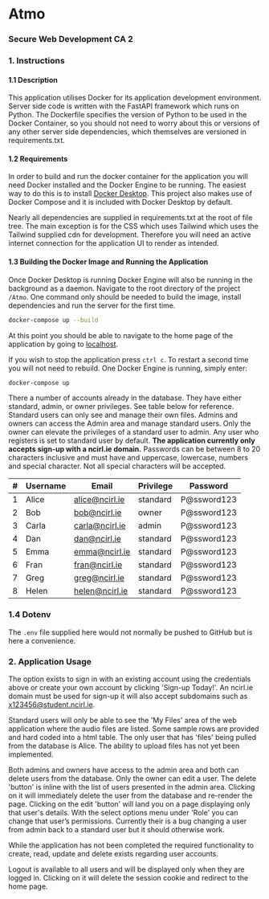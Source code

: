 # Atmo
### Secure Web Development CA 2

### 1. Instructions
#### 1.1 Description
This application utilises Docker for its application development environment. Server side code is written with the FastAPI framework which runs on Python. The Dockerfile specifies the version of Python to be used in the Docker Container, so you should not need to worry about this or versions of any other server side dependencies, which themselves are versioned in requirements.txt.

#### 1.2 Requirements
In order to build and run the docker container for the application you will need Docker installed and the Docker Engine to be running. The easiest way to do this is to install [Docker Desktop](https://docs.docker.com/desktop/). This project also makes use of Docker Compose and it is included with Docker Desktop by default.

Nearly all dependencies are supplied in requirements.txt at the root of file tree. The main exception is for the CSS which uses Tailwind which uses the Tailwind supplied cdn for development. Therefore you will need an active internet connection for the application UI to render as intended.

#### 1.3 Building the Docker Image and Running the Application
Once Docker Desktop is running Docker Engine will also be running in the background as a daemon.  Navigate to the root directory of the project `/Atmo`. One command only should be needed to build the image, install dependencies and run the server for the first time.

```bash
docker-compose up --build
```

At this point you should be able to navigate to the home page of the application by going to [localhost](http://localhost:8080).

If you wish to stop the application press `ctrl c`. To restart a second time you will not need to rebuild. One Docker Engine is running, simply enter:
```
docker-compose up
```


There a number of accounts already in the database. They have either standard, admin, or owner privileges. See table below for reference. Standard users can only see and manage their own files. Admins and owners can access the Admin area and manage standard users. Only the owner can elevate the privileges of a standard user to admin. Any user who registers is set to standard user by default. **The application currently only accepts sign-up with a ncirl.ie domain.** Passwords can be between 8 to 20 characters inclusive and must have and uppercase, lowercase, numbers and special character. Not all special characters will be accepted.

|#|Username|Email|Privilege|Password|
|-|--------|-----|---------|--------|
|1|Alice|alice@ncirl.ie|standard|P@ssword123|
|2|Bob|bob@ncirl.ie|owner|P@ssword123|
|3|Carla|carla@ncirl.ie|admin|P@ssword123|
|4|Dan|dan@ncirl.ie|standard|P@ssword123|
|5|Emma|emma@ncirl.ie|standard|P@ssword123|
|6|Fran|fran@ncirl.ie|standard|P@ssword123|
|7|Greg|greg@ncirl.ie|standard|P@ssword123|
|8|Helen|helen@ncirl.ie|standard|P@ssword123|


### 1.4 Dotenv
The `.env` file supplied here would not normally be pushed to GitHub but is here a convenience.


### 2. Application Usage
The option exists to sign in with an existing account using the credentials above or create your own account by clicking 'Sign-up Today!'. An ncirl.ie domain must be used for sign-up it will also accept subdomains such as x123456@student.ncirl.ie. 

Standard users will only be able to see the 'My Files' area of the web application where the audio files are listed. Some sample rows are provided and hard coded into a html table. The only user that has 'files' being pulled from the database is Alice. The ability to upload files has not yet been implemented.

Both admins and owners have access to the admin area and both can delete users from the database. Only the owner can edit a user. The delete 'button' is inline with the list of users presented in the admin area. Clicking on it will immediately delete the user from the database and re-render the page. Clicking on the edit 'button' will land you on a page displaying only that user's details. With the select options menu under 'Role' you can change that user’s permissions. Currently their is a bug changing a user from admin back to a standard user but it should otherwise work.

While the application has not been completed the required functionality to create, read, update and delete exists regarding user accounts. 

Logout is available to all users and will be displayed only when they are logged in. Clicking on it will delete the session cookie and redirect to the home page.
